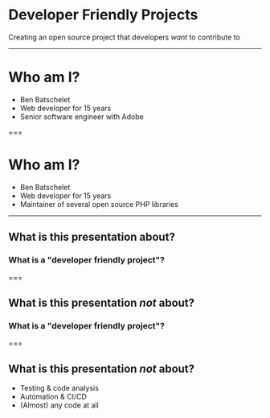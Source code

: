 # Developer Friendly Projects

Creating an open source project that developers *want* to contribute to

---

<!-- .slide: data-transition="slide" data-auto-animate -->
# Who am I?

- Ben Batschelet <!-- .element: class="fragment" -->
- Web developer for 15 years <!-- .element: class="fragment" -->
- Senior software engineer with Adobe <!-- .element: class="fragment" -->

===

<!-- .slide: data-transition="slide" data-auto-animate -->
# Who am I?

- Ben Batschelet
- Web developer for 15 years
- Maintainer of several open source PHP libraries

---

<!-- .slide: data-transition="slide" data-auto-animate -->
## What is this presentation about?

### What is a "developer friendly project"? <!-- .element: class="fragment" -->

===

<!-- .slide: data-transition="slide" data-auto-animate -->
## What is this presentation *not* about?

### What is a "developer friendly project"?

===

<!-- .slide: data-transition="slide" data-auto-animate -->
## What is this presentation *not* about?

- Testing & code analysis <!-- .element: class="fragment" -->
- Automation & CI/CD <!-- .element: class="fragment" -->
- (Almost) any code at all <!-- .element: class="fragment" -->
